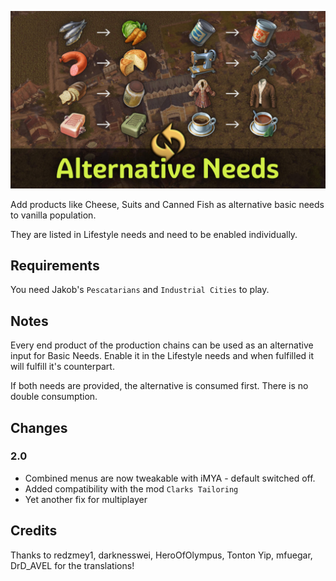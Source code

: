 ![](./banner.jpg)

Add products like Cheese, Suits and Canned Fish as alternative basic needs to vanilla population.

They are listed in Lifestyle needs and need to be enabled individually.

## Requirements

You need Jakob's `Pescatarians` and `Industrial Cities` to play.

## Notes

Every end product of the production chains can be used as an alternative input for Basic Needs.
Enable it in the Lifestyle needs and when fulfilled it will fulfill it's counterpart.

If both needs are provided, the alternative is consumed first.
There is no double consumption.

## Changes

### 2.0

- Combined menus are now tweakable with iMYA - default switched off.
- Added compatibility with the mod `Clarks Tailoring`
- Yet another fix for multiplayer

## Credits

Thanks to redzmey1, darknesswei, HeroOfOlympus, Tonton Yip, mfuegar, DrD_AVEL for the translations!

